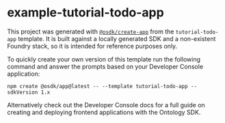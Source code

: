 # example-tutorial-todo-app

This project was generated with [`@osdk/create-app`](https://www.npmjs.com/package/@osdk/create-app) from the `tutorial-todo-app` template. It is built against a locally generated SDK and a non-existent Foundry stack, so it is intended for reference purposes only.

To quickly create your own version of this template run the following command and answer the prompts based on your Developer Console application:

```
npm create @osdk/app@latest -- --template tutorial-todo-app --sdkVersion 1.x
```

Alternatively check out the Developer Console docs for a full guide on creating and deploying frontend applications with the Ontology SDK.
